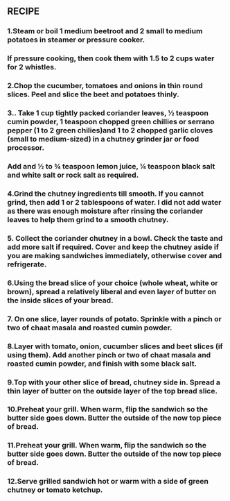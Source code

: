 ## RECIPE
### 1.Steam or boil 1 medium beetroot and 2 small to medium potatoes in steamer or pressure cooker.
### If pressure cooking, then cook them with 1.5 to 2 cups water for 2 whistles.

### 2.Chop the cucumber, tomatoes and onions in thin round slices. Peel and slice the beet and potatoes thinly.

### 3.. Take 1 cup tightly packed coriander leaves, ½ teaspoon cumin powder, 1 teaspoon chopped green chillies or serrano pepper (1 to 2 green chilies)and 1 to 2 chopped garlic cloves (small to medium-sized) in a chutney grinder jar or food processor.

### Add and ½ to ¾ teaspoon lemon juice, ¼ teaspoon black salt and white salt or rock salt as required.

### 4.Grind the chutney ingredients till smooth. If you cannot grind, then add 1 or 2 tablespoons of water. I did not add water as there was enough moisture after rinsing the coriander leaves to help them grind to a smooth chutney.

### 5. Collect the coriander chutney in a bowl. Check the taste and add more salt if required. Cover and keep the chutney aside if you are making sandwiches immediately, otherwise cover and refrigerate.

### 6.Using the bread slice of your choice (whole wheat, white or brown), spread a relatively liberal and even layer of butter on the inside slices of your bread.

### 7. On one slice, layer rounds of potato. Sprinkle with a pinch or two of chaat masala and roasted cumin powder.

### 8.Layer with tomato, onion, cucumber slices and beet slices (if using them). Add another pinch or two of chaat masala and roasted cumin powder, and finish with some black salt.

### 9.Top with your other slice of bread, chutney side in. Spread a thin layer of butter on the outside layer of the top bread slice.

### 10.Preheat your grill. When warm, flip the sandwich so the butter side goes down. Butter the outside of the now top piece of bread.

### 11.Preheat your grill. When warm, flip the sandwich so the butter side goes down. Butter the outside of the now top piece of bread.

### 12.Serve grilled sandwich hot or warm with a side of green chutney or tomato ketchup.